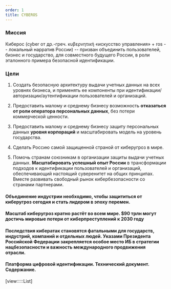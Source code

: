 ```yaml
---
order: 1
title: CYBEROS
---
```


### Миссия

Киберос (cyber от др.-греч. κυβερνητική «искусство управления» + ros -- локальный нарратив России) -- призван объединить пользователей, бизнес и государство, для совместного будущего России, в роли эталонного примера безопасной идентификации.

### Цели

1. Создать безопасную архитектуру выдачи учетных данных на всех уровнях бизнеса, и применять ее компоненты при идентификации/авторизации/аутентификации пользователей и организаций.

2. Предоставить малому и среднему бизнесу возможность **отказаться от роли оператора персональных данных**, без потери коммерческой ценности.

3. Предоставить малому и среднему бизнесу защиту персональных данных **уровня корпораций** и масштабировать модель на уровень государства.

4. Сделать Россию самой защищенной страной от киберугроз в мире.

5. Помочь странам союзникам в организации защиты выдачи учетных данных. **Масштабировать успешный опыт России** в трансформации подходов к идентификации пользователей и организаций, обеспечивающий настоящий суверенитет на общих принципах. Вместе развивать свободный рынок кибербезопасности со странами партнерами.

#### Объединение индустрии необходимо, чтобы защититься от киберугроз сегодня и стать лидером в эпоху перемен.

#### **Масштаб киберугроз кратно растёт во всем мире. \$90 трлн могут достичь мировые потери от киберпреступлений к 2030 году**

#### **Последствия кибератак становятся фатальными для государств, индустрий, компаний и отдельных людей. Указами Президента Российской Федерации закрепляется особое место ИБ в стратегии нацбезопасности и важность международного продвижения отрасли.**











#### Платформа цифровой идентификации. Технический документ. Содержание.

[view:::::List]

###